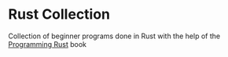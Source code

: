 # Rust Collection

Collection of beginner programs done in Rust with the help of the [Programming Rust](https://www.oreilly.com/library/view/programming-rust-2nd/9781492052586/) book